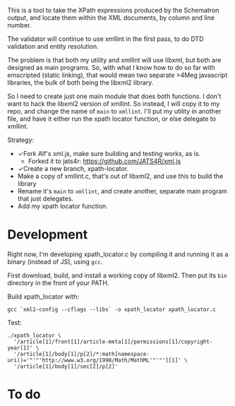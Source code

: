 This is a tool to take the XPath expressions produced by the Schematron output,
and locate them within the XML documents, by column and line number.

The validator will continue to use xmllint in the first pass, to do DTD validation
and entity resolution.

The problem is that both my utility and xmllint will use libxml, but both are designed
as main programs. So, with what I know how to do so far with emscripted (static linking),
that would mean two separate >4Meg javascript libraries, the bulk of both being the libxml2
library.

So I need to create just one main module that does both functions. 
I don't want to hack the libxml2 version of xmllint. So instead, I will copy it to my
repo, and change the name of `main` to `xmllint`. I'll put my utility in another file,
and have it either run the xpath locator function, or else delegate to xmllint.

Strategy:

* ✓Fork Alf's xml.js, make sure building and testing works, as is.
    - Forked it to jats4r: https://github.com/JATS4R/xml.js
* ✓Create a new branch, xpath-locator.
* Make a copy of xmllint.c, that's out of libxml2, and use this to build the library
* Rename it's `main` to `xmllint`, and create another, separate main program that
  just delegates.
* Add my xpath locator function.


# Development

Right now, I'm developing xpath_locator.c by compiling it and running it as a binary
(instead of JS), using `gcc`.

First download, build, and install a working copy of libxml2. Then put its `bin`
directory in the front of your PATH.

Build xpath_locator with:

```
gcc `xml2-config --cflags --libs` -o xpath_locator xpath_locator.c
```

Test:

```
./xpath_locator \
  '/article[1]/front[1]/article-meta[1]/permissions[1]/copyright-year[1]' \
  '/article[1]/body[1]/p[2]/*:math[namespace-uri()='"'"'http://www.w3.org/1998/Math/MathML'"'"'][1]' \
  '/article[1]/body[1]/sec[2]/p[2]'
```


# To do

